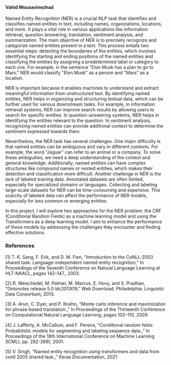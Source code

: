 #### Vahid Mousavinezhad

Named Entity Recognition (NER) is a crucial NLP task that identifies and classifies named entities in text, including names, organizations, locations, and more. It plays a vital role in various applications like information retrieval, question answering, translation, sentiment analysis, and summarization. The main objective of NER is to precisely recognize and categorize named entities present in a text. This process entails two essential steps: detecting the boundaries of the entities, which involves identifying the starting and ending positions of the named entities and classifying the entities by assigning a predetermined label or category to each one. For example, in the sentence "Elon Musk has a plan to go to Mars." NER would classify "Elon Musk" as a person and "Mars" as a location.


NER is important because it enables machines to understand and extract meaningful information from unstructured text. By identifying named entities, NER helps in organizing and structuring textual data, which can be further used for various downstream tasks. For example, in information retrieval systems, NER can improve search results by allowing users to search for specific entities. In question-answering systems, NER helps in identifying the entities relevant to the question. In sentiment analysis, recognizing named entities can provide additional context to determine the sentiment expressed towards them.


Nevertheless, the NER task has several challenges. One major difficulty is that named entities can be ambiguous and vary in different contexts. For example, the word "Jaguar" can refer to an animal or a company. To solve these ambiguities, we need a deep understanding of the context and general knowledge. Additionally, named entities can have complex structures like compound names or nested entities, which makes their detection and classification more difficult. Another challenge in NER is the lack of labeled training data. Annotated datasets are often limited, especially for specialized domains or languages. Collecting and labeling large-scale datasets for NER can be time-consuming and expensive. This scarcity of labeled data can affect the performance of NER models, especially for less common or emerging entities.


In this project, I will explore two approaches for the NER problem: the CRF (Conditional Random Fields)  as a machine learning model and using the Transformers as a deep learning model. I aim to enhance the performance of these models by addressing the challenges they encounter and finding effective solutions.


### References

[1] T. K. Sang, F. Erik, and D. M. Fien, “Introduction to the CoNLL-2003 shared task: Language-independent named entity recognition,” In Proceedings of the Seventh Conference on Natural Language Learning at HLT-NAACL, pages 142–147., 2003.

[2] R. Weischedel, M. Palmer, M. Marcus, E. Hovy, and S. Pradhan, “Ontonotes release 5.0 ldc2013t19,” Web Download. Philadelphia: Linguistic Data Consortium, 2013.

[3] A. Arun, C. Dyer, and P. Koehn, “Monte carlo inference and maximization for phrase-based translation.,” In Proceedings of the Thirteenth Conference on Computational Natural Language Learning, pages 102–110, 2009.

[4] J. Laﬀerty, A. McCallum, and F. Pereira, “Conditional random felds: Probabilistic models for segmenting and labeling sequence data.,” In Proceedings of the 18th International Conference on Machine Learning (ICML), pp. 282-289), 2001.

[5] V. Singh, “Named entity recognition using transformers and data from conll 2003 shared task.,” Keras Documentation, 2021
